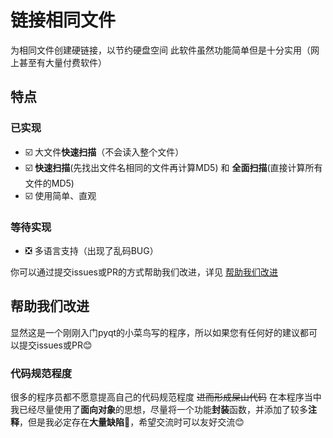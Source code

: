  # 链接相同文件
为相同文件创建硬链接，以节约硬盘空间
此软件虽然功能简单但是十分实用（网上甚至有大量付费软件）
## 特点
### 已实现
- ☑️ 大文件**快速扫描**（不会读入整个文件）
- ☑️ **快速扫描**(先找出文件名相同的文件再计算MD5) 和 **全面扫描**(直接计算所有文件的MD5)
- ☑️ 使用简单、直观
### 等待实现
- ❎ 多语言支持（出现了乱码BUG）

你可以通过提交issues或PR的方式帮助我们改进，详见 [帮助我们改进](#帮助我们改进)

## 帮助我们改进
显然这是一个刚刚入门pyqt的小菜鸟写的程序，所以如果您有任何好的建议都可以提交issues或PR😊
### 代码规范程度
很多的程序员都不愿意提高自己的代码规范程度 ~~进而形成屎山代码~~
在本程序当中我已经尽量使用了**面向对象**的思想，尽量将一个功能**封装**函数，并添加了较多**注释**，但是我必定存在**大量缺陷**🤔，希望交流时可以友好交流😊
